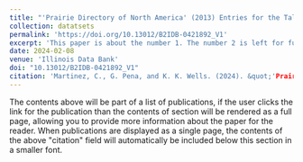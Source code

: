```yaml
---
title: "'Prairie Directory of North America' (2013) Entries for the Tallgrass, Mixed Grass, and Shortgrass Prairie Regions of the United States"
collection: datatsets
permalink: 'https://doi.org/10.13012/B2IDB-0421892_V1'
excerpt: 'This paper is about the number 1. The number 2 is left for future work.'
date: 2024-02-08
venue: 'Illinois Data Bank'
doi: "10.13012/B2IDB-0421892_V1"
citation: 'Martinez, C., G. Pena, and K. K. Wells. (2024). &quot;'Prairie Directory of North America' (2013) Entries for the Tallgrass, Mixed Grass, and Shortgrass Prairie Regions of the United States.&quot; Illinois Data Bank. doi: 10.13012/B2IDB-0421892_V1'
---
```


The contents above will be part of a list of publications, if the user clicks the link for the publication than the contents of section will be rendered as a full page, allowing you to provide more information about the paper for the reader. When publications are displayed as a single page, the contents of the above "citation" field will automatically be included below this section in a smaller font.
